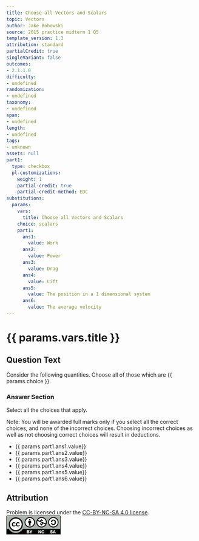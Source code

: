 ```yaml
---
title: Choose all Vectors and Scalars
topic: Vectors
author: Jake Bobowski
source: 2015 practice midterm 1 Q5
template_version: 1.3
attribution: standard
partialCredit: true
singleVariant: false
outcomes:
- 2.1.1.0
difficulty:
- undefined
randomization:
- undefined
taxonomy:
- undefined
span:
- undefined
length:
- undefined
tags:
- unknown
assets: null
part1:
  type: checkbox
  pl-customizations:
    weight: 1
    partial-credit: true
    partial-credit-method: EDC
substitutions:
  params:
    vars:
      title: Choose all Vectors and Scalars
    choice: scalars
    part1:
      ans1:
        value: Work
      ans2:
        value: Power
      ans3:
        value: Drag
      ans4:
        value: Lift
      ans5:
        value: The position in a 1 dimensional system
      ans6:
        value: The average velocity
---
```

# {{ params.vars.title }}

## Question Text

Consider the following quantities. Choose all of those which are {{ params.choice }}.

### Answer Section

Select all the choices that apply.

Note: You will be awarded full marks only if you select all the correct choices, and none of the incorrect choices. Choosing incorrect choices as well as not choosing correct choices will result in deductions.

- {{ params.part1.ans1.value}}
- {{ params.part1.ans2.value}}
- {{ params.part1.ans3.value}}
- {{ params.part1.ans4.value}}
- {{ params.part1.ans5.value}}
- {{ params.part1.ans6.value}}

## Attribution

Problem is licensed under the [CC-BY-NC-SA 4.0 license](https://creativecommons.org/licenses/by-nc-sa/4.0/).<br> ![The Creative Commons 4.0 license requiring attribution-BY, non-commercial-NC, and share-alike-SA license.](https://raw.githubusercontent.com/firasm/bits/master/by-nc-sa.png)